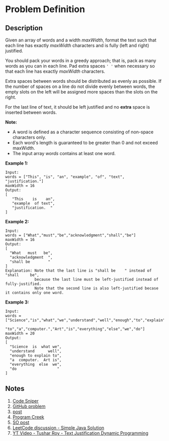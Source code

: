 # Problem Definition

## Description

Given an array of words and a width *maxWidth*, format the text such that each line has exactly *maxWidth* characters and is fully (left and right) justified.

You should pack your words in a greedy approach; that is, pack as many words as you can in each line. Pad extra spaces `' '` when necessary so that each line has exactly *maxWidth* characters.

Extra spaces between words should be distributed as evenly as possible. If the number of spaces on a line do not divide evenly between words, the empty slots on the left will be assigned more spaces than the slots on the right.

For the last line of text, it should be left justified and no **extra** space is inserted between words.

**Note:**

* A word is defined as a character sequence consisting of non-space characters only.
* Each word's length is guaranteed to be greater than 0 and not exceed maxWidth.
* The input array *words* contains at least one word.

**Example 1:**

```plaintext
Input:
words = ["This", "is", "an", "example", "of", "text", "justification."]
maxWidth = 16
Output:
[
   "This    is    an",
   "example  of text",
   "justification.  "
]
```

**Example 2:**

```plaintext
Input:
words = ["What","must","be","acknowledgment","shall","be"]
maxWidth = 16
Output:
[
  "What   must   be",
  "acknowledgment  ",
  "shall be        "
]
Explanation: Note that the last line is "shall be    " instead of "shall     be",
             because the last line must be left-justified instead of fully-justified.
             Note that the second line is also left-justified becase it contains only one word.
```

**Example 3:**

```plaintext
Input:
words = ["Science","is","what","we","understand","well","enough","to","explain",
         "to","a","computer.","Art","is","everything","else","we","do"]
maxWidth = 20
Output:
[
  "Science  is  what we",
  "understand      well",
  "enough to explain to",
  "a  computer.  Art is",
  "everything  else  we",
  "do                  "
]
```

## Notes

1. [Code Sniper](https://codesniper.blogspot.com/2015/03/68-text-justification-leetcode.html)
1. [GitHub problem](https://github.com/leetcoders/LeetCode-Java/blob/master/TextJustification.java)
1. [post](https://siyang2leetcode.blogspot.com/2015/03/text-justification.html)
1. [Program Creek](https://www.programcreek.com/2014/05/leetcode-text-justification-java/)
1. [SO post](https://stackoverflow.com/questions/8524979/justify-text-in-java)
1. [LeetCode discussion - Simple Java Solution](https://leetcode.com/problems/text-justification/discuss/24876/Simple-Java-Solution)
1. [YT Video - Tushar Roy - Text Justification Dynamic Programming](https://www.youtube.com/watch?v=RORuwHiblPc)